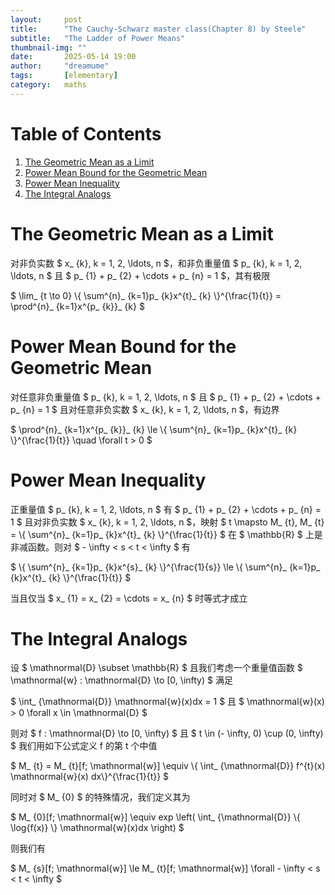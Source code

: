 ```yaml
---
layout:     post
title:      "The Cauchy-Schwarz master class(Chapter 8) by Steele"
subtitle:   "The Ladder of Power Means"
thumbnail-img: ""
date:       2025-05-14 19:00
author:     "dreamume"
tags: 		[elementary]
category:   maths
---
```

<head>
    <script src="https://cdn.mathjax.org/mathjax/latest/MathJax.js?config=TeX-AMS-MML_HTMLorMML" type="text/javascript"></script>
    <script type="text/x-mathjax-config">
        MathJax.Hub.Config({
            tex2jax: {
            skipTags: ['script', 'noscript', 'style', 'textarea', 'pre'],
            inlineMath: [['$','$']]
            }
        });
    </script>
</head>

# Table of Contents

1.  [The Geometric Mean as a Limit](#orgcc3bd4f)
2.  [Power Mean Bound for the Geometric Mean](#org9538d8a)
3.  [Power Mean Inequality](#orgff37b2c)
4.  [The Integral Analogs](#orgb05f110)


<a id="orgcc3bd4f"></a>

# The Geometric Mean as a Limit

对非负实数 $ x_ {k}, k = 1, 2, \\ldots, n $，和非负重量值 $ p_ {k}, k = 1, 2, \\ldots, n $ 且 $ p_ {1} + p_ {2} + \\cdots + p_ {n} = 1 $，其有极限

$ \\lim_ {t \\to 0} \\{ \\sum^{n}_ {k=1}p_ {k}x^{t}_ {k} \\}^{\\frac{1}{t}} = \\prod^{n}_ {k=1}x^{p_ {k}}_ {k} $


<a id="org9538d8a"></a>

# Power Mean Bound for the Geometric Mean

对任意非负重量值 $ p_ {k}, k = 1, 2, \\ldots, n $ 且 $ p_ {1} + p_ {2} + \\cdots + p_ {n} = 1 $ 且对任意非负实数 $ x_ {k}, k = 1, 2, \\ldots, n $，有边界

$ \\prod^{n}_ {k=1}x^{p_ {k}}_ {k} \\le \\{ \\sum^{n}_ {k=1}p_ {k}x^{t}_ {k} \\}^{\\frac{1}{t}} \\quad \\forall t > 0 $


<a id="orgff37b2c"></a>

# Power Mean Inequality

正重量值 $ p_ {k}, k = 1, 2, \\ldots, n $ 有 $ p_ {1} + p_ {2} + \\cdots + p_ {n} = 1 $ 且对非负实数 $ x_ {k}, k = 1, 2, \\ldots, n $，映射 $ t \\mapsto M_ {t}, M_ {t} = \\{ \\sum^{n}_ {k=1}p_ {k}x^{t}_ {k} \\}^{\\frac{1}{t}} $ 在 $ \\mathbb{R} $ 上是非减函数。则对 $ - \\infty < s < t < \\infty $ 有

$ \\{ \\sum^{n}_ {k=1}p_ {k}x^{s}_ {k} \\}^{\\frac{1}{s}} \\le \\{ \\sum^{n}_ {k=1}p_ {k}x^{t}_ {k} \\}^{\\frac{1}{t}} $

当且仅当 $ x_ {1} = x_ {2} = \\cdots = x_ {n} $ 时等式才成立


<a id="orgb05f110"></a>

# The Integral Analogs

设 $ \\mathnormal{D} \\subset \\mathbb{R} $ 且我们考虑一个重量值函数 $ \\mathnormal{w} : \\mathnormal{D} \\to [0, \\infty) $ 满足

$ \\int_ {\\mathnormal{D}} \\mathnormal{w}(x)dx = 1 $ 且 $ \\mathnormal{w}(x) > 0 \\forall x \\in \\mathnormal{D} $

则对 $ f : \\mathnormal{D} \\to [0, \\infty) $ 且 $ t \\in (- \\infty, 0) \\cup (0, \\infty) $ 我们用如下公式定义 f 的第 t 个中值

$ M_ {t} = M_ {t}[f; \\mathnormal{w}] \\equiv \\{ \\int_ {\\mathnormal{D}} f^{t}(x) \\mathnormal{w}(x) dx\\}^{\\frac{1}{t}} $

同时对 $ M_ {0} $ 的特殊情况，我们定义其为

$ M_ {0}[f; \\mathnormal{w}] \\equiv exp \\left( \\int_ {\\mathnormal{D}} \\{ \\log{f(x)} \\} \\mathnormal{w}(x)dx \\right) $

则我们有

$ M_ {s}[f; \\mathnormal{w}] \\le M_ {t}[f; \\mathnormal{w}] \\forall - \\infty < s < t < \\infty $

